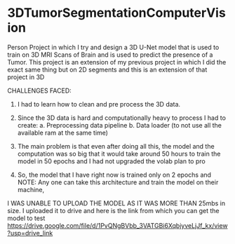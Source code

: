 # 3DTumorSegmentationComputerVision
Person Project in which I try and design a 3D U-Net model that is used to train on 3D MRI Scans of Brain and is used to predict the presence of a Tumor. This project is an extension of my previous project in which I did the exact same thing but on 2D segments and this is an extension of that project in 3D

CHALLENGES FACED: 
1. I had to learn how to clean and pre process the 3D data.
2. Since the 3D data is hard and computationally heavy to process I had to create:
                a. Preprocessing data pipeline
                b. Data loader (to not use all the available ram at the same time)
 
4. The main problem is that even after doing all this, the model and the computation was so big that it would take around 50 hours to train the model in 50 epochs and I had not upgraded the volab plan to pro
5. So, the model that I have right now is trained only on 2 epochs and
NOTE: Any one can take this architecture and train the model on their machine,

I WAS UNABLE TO UPLOAD THE MODEL AS IT WAS MORE THAN 25mbs in size. I uploaded it to drive and here is the link from which you can get the model to test 
https://drive.google.com/file/d/1PvQNgBVbb_3VATGBi6XqbjyveLjJf_kx/view?usp=drive_link

